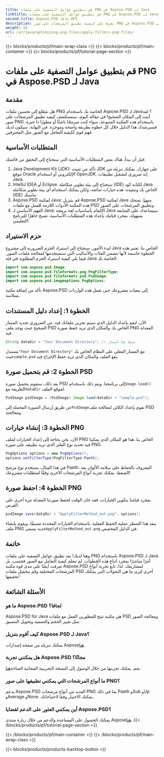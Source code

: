 ```yaml
---
title: قم بتطبيق عوامل التصفية على ملفات PNG في Aspose.PSD لـ Java
linktitle: قم بتطبيق عوامل التصفية على ملفات PNG في Aspose.PSD لـ Java
second_title: Aspose.PSD جافا API
description: تعرف على كيفية تطبيق المرشحات على صور PNG في Aspose.PSD لـ Java باستخدام هذا الدليل التفصيلي. خطوات بسيطة للحصول على نتائج صور مذهلة.
weight: 10
url: /ar/java/optimizing-png-files/apply-filters-png-files/
---
```


{{< blocks/products/pf/main-wrap-class >}}
{{< blocks/products/pf/main-container >}}
{{< blocks/products/pf/tutorial-page-section >}}

# قم بتطبيق عوامل التصفية على ملفات PNG في Aspose.PSD لـ Java

## مقدمة
هل تتطلع إلى تحسين ملفات PNG الخاصة بك باستخدام Aspose.PSD لـ Java؟ لقد أتيت إلى المكان الصحيح! في مقالة اليوم، سنستكشف كيفية تطبيق المرشحات على صور PNG باستخدام هذه المكتبة المتنوعة. سواء كنت مبرمجًا ناشئًا أو مطورًا ذا خبرة، فسيرشدك هذا الدليل خلال كل خطوة بطريقة واضحة وموجزة. في النهاية، سيكون لديك فهم قوي لكيفية التعامل مع الصور مثل المحترفين.
## المتطلبات الأساسية
قبل أن نبدأ، هناك بعض المتطلبات الأساسية التي ستحتاج إلى التحقق من قائمتك:
1. Java Development Kit (JDK): تأكد من تثبيت JDK على جهازك. يمكنك تنزيله من موقع Oracle الإلكتروني أو استخدام OpenJDK. إنه ضروري لتشغيل تطبيقات Java.
2. IntelliJ IDEA أو Eclipse: ستحتاج إلى بيئة تطوير متكاملة (IDE) لكتابة كود Java الخاص بك وتنفيذه. هذه خيارات شائعة، ولكن يمكنك استخدام أي بيئة تطوير متكاملة (IDE) تناسبك.
3.  Aspose.PSD لمكتبة Java: قم بتنزيل Aspose.PSD لمكتبة Java من[هنا](https://releases.aspose.com/psd/java/). تمنحك هذه المكتبة الأدوات اللازمة للعمل مع ملفات PSD وتطبيق المرشحات على الصور.
4. الفهم الأساسي لـ Java: الإلمام بأساسيات لغة برمجة Java سيساعدك على المتابعة بسهولة.
بمجرد قيامك بإعداد هذه المتطلبات الأساسية، تصبح جاهزًا للبرنامج التعليمي!
## حزم الاستيراد
لبدء الأمور، سنحتاج إلى استيراد الحزم الضرورية إلى مشروع Java الخاص بنا. تعتبر هذه الخطوة حاسمة لأنها تتضمن الفئات والأساليب التي سنستخدمها لمعالجة ملفات الصور.
فيما يلي كيفية استيراد الحزم المطلوبة في فئة Java الخاصة بك:
```java
import com.aspose.psd.Image;
import com.aspose.psd.fileformats.png.PngFilterType;
import com.aspose.psd.fileformats.psd.PsdImage;
import com.aspose.psd.imageoptions.PngOptions;
```
تأكد من إضافة مكتبة Aspose.PSD إلى تبعيات مشروعك حتى تعمل هذه الواردات بسلاسة.

## الخطوة 1: إعداد دليل المستندات
الآن، لنقم بإعداد الدليل الذي سيتم تخزين ملفاتك فيه. من الضروري تحديد المسار الصحيح حيث يوجد ملف PSD الخاص بك والمكان الذي تريد حفظ صورة PNG المعدلة فيه.
```java
String dataDir = "Your Document Directory"; // ضبط هذا المسار
```
 يستبدل`"Your Document Directory"` مع المسار الفعلي على النظام الخاص بك حيث`sample.psd` يقع الملف والمكان الذي تريد حفظ الإخراج فيه.
## الخطوة 2: قم بتحميل صورة PSD
 بعد ذلك، سنقوم بتحميل صورة PSD إلى برنامجنا. ويتم ذلك باستخدام`Image.load()` الطريقة مع`dataDir` لموقع الملف.
```java
PsdImage psdImage = (PsdImage) Image.load(dataDir + "sample.psd");
```
 عن طريق إرسال الصورة المحملة إلى`PsdImage`نقوم بإعداد الكائن لمعالجة ملف PSD ومعالجته. 
## الخطوة 3: إنشاء خيارات PNG
الآن، نحن بحاجة إلى إعداد الخيارات لملف PNG الخاص بنا. هذا هو المكان الذي يمكننا فيه تحديد نوع الفلتر الذي نريد تطبيقه على صورة PNG.
```java
PngOptions options = new PngOptions();
options.setFilterType(PngFilterType.Paeth);
```
في هذا المثال، نستخدم نوع مرشح Paeth، المعروف بالحفاظ على سلامة الألوان بعد الضغط. يمكنك تجربة أنواع المرشحات الأخرى وفقًا لمتطلبات مشروعك!
## الخطوة 4: احفظ صورة PNG
بمجرد قيامنا بتكوين الخيارات، فقد حان الوقت لحفظ صورتنا المعدلة مرة أخرى على القرص.
```java
psdImage.save(dataDir + "ApplyFilterMethod_out.png", options);
```
 ينفذ هذا السطر عملية الحفظ الفعلية، باستخدام الخيارات المحددة مسبقًا، ويقوم بإنشاء ملف PNG جديد يسمى`ApplyFilterMethod_out.png` في الدليل المخصص.
## خاتمة
وهنا لديك! يعد تطبيق عوامل التصفية على ملفات PNG باستخدام Aspose.PSD لـ Java أمرًا مباشرًا بمجرد اتباع هذه الخطوات. لم تتعلم كيفية التعامل مع الصور فحسب، بل تعرفت أيضًا على مدى قوة مكتبة Aspose.PSD لمشاريعك. لذا، تابع تجربة أنواع المرشحات المختلفة وقم بتحميل ملفات PSD أخرى لترى ما هي التحولات التي يمكنك تحقيقها!
## الأسئلة الشائعة
### ما هو Aspose.PSD لجافا؟  
Aspose.PSD for Java هي مكتبة تتيح للمطورين العمل مع ملفات PSD ومعالجة الصور مثل تغيير الحجم والتصفية وتحويل التنسيق.
### كيف أقوم بتنزيل Aspose.PSD لـ Java؟  
 يمكنك تنزيله من صفحة إصدارات Aspose[هنا](https://releases.aspose.com/psd/java/).
### هل يمكنني تجربة Aspose.PSD مجانًا؟  
 نعم، يمكنك تجربتها من خلال الوصول إلى النسخة التجريبية المجانية المتاحة[هنا](https://releases.aspose.com/).
### ما أنواع المرشحات التي يمكنني تطبيقها على صور PNG؟  
يدعم Aspose.PSD العديد من أنواع مرشحات PNG بما في ذلك Paeth وSub وUp وAverage وNone. يمكنك الاختيار وفقا لاحتياجاتك.
### أين يمكنني العثور على الدعم لقضايا Aspose.PSD؟  
 يمكنك الحصول على المساعدة والدعم من خلال زيارة منتدى Aspose[هنا](https://forum.aspose.com/c/psd/34).
{{< /blocks/products/pf/tutorial-page-section >}}

{{< /blocks/products/pf/main-container >}}
{{< /blocks/products/pf/main-wrap-class >}}

{{< blocks/products/products-backtop-button >}}
